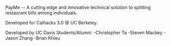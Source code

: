 PayMe -- A cutting edge and innovative technical solution to splitting restaurant bills among individuals. 

Developed for Calhacks 3.0 @ UC Berkeley.

Developed by UC Davis Students/Alumni:
-Christopher Ta
-Steven Mackey
-Jason Zhang
-Brian Khieu
